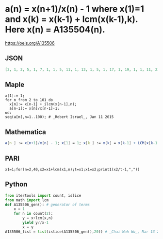 # a\(n\) \= x\(n\+1\)/x\(n\) \- 1 where x\(1\)\=1 and x\(k\) \= x\(k\-1\) \+ lcm\(x\(k\-1\),k\)\. Here x\(n\) \= A135504\(n\)\.
https://oeis.org/A135506
## JSON
```JSON
[2, 1, 2, 5, 1, 7, 1, 1, 5, 11, 1, 13, 1, 5, 1, 17, 1, 19, 1, 1, 11, 23, 1, 5, 13, 1, 1, 29, 1, 31, 1, 11, 17, 1, 1, 37, 1, 13, 1, 41, 1, 43, 1, 1, 23, 47, 1, 1, 1, 17, 13, 53, 1, 1, 1, 1, 29, 59, 1, 61, 1, 1, 1, 13, 1, 67, 1, 23, 1, 71, 1, 73, 1, 1, 1, 1, 13, 79, 1, 1, 41, 83, 1, 1, 43, 29, 1, 89]
```
## Maple
```Maple
x[1]:= 1;
for n from 2 to 101 do
  x[n]:= x[n-1] + ilcm(x[n-1],n);
  a[n-1]:= x[n]/x[n-1]-1;
od:
seq(a[n],n=1..100); # _Robert Israel_, Jan 11 2015
```
## Mathematica
```Mathematica
a[n_] := x[n+1]/x[n] - 1; x[1] = 1; x[k_] := x[k] = x[k-1] + LCM[x[k-1], k]; Table[a[n], {n, 1, 88}] (* _Jean-François Alcover_, Jan 08 2013 *)
```
## PARI
```PARI
x1=1;for(n=2,40,x2=x1+lcm(x1,n);t=x1;x1=x2;print1(x2/t-1,","))
```
## Python
```Python
from itertools import count, islice
from math import lcm
def A135506_gen(): # generator of terms
    x = 1
    for n in count(2):
        y = x+lcm(x,n)
        yield y//x-1
        x = y
A135506_list = list(islice(A135506_gen(),20)) # _Chai Wah Wu_, Mar 13 2023
```
